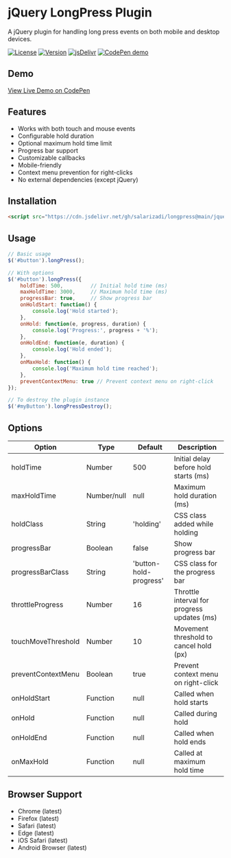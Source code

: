 # jQuery LongPress Plugin

A jQuery plugin for handling long press events on both mobile and desktop devices.

[![License](https://img.shields.io/badge/License-MIT-green.svg)](LICENSE)
[![Version](https://img.shields.io/badge/Version-2.0.0-blue.svg)](https://github.com/salarizadi/longpress)
[![jsDelivr](https://data.jsdelivr.com/v1/package/gh/salarizadi/longpress/badge)](https://www.jsdelivr.com/package/gh/salarizadi/longpress)
[![CodePen demo](https://img.shields.io/badge/CodePen-demo-blue.svg)](https://codepen.io/salariz/pen/OPJQbXz)

## Demo

[View Live Demo on CodePen](https://codepen.io/salariz/pen/OPJQbXz)

## Features

- Works with both touch and mouse events
- Configurable hold duration
- Optional maximum hold time limit
- Progress bar support
- Customizable callbacks
- Mobile-friendly
- Context menu prevention for right-clicks
- No external dependencies (except jQuery)

## Installation

```html
<script src="https://cdn.jsdelivr.net/gh/salarizadi/longpress@main/jquery.longpress.min.js"></script>
```

## Usage

```javascript
// Basic usage
$('#button').longPress();

// With options
$('#button').longPress({
    holdTime: 500,         // Initial hold time (ms)
    maxHoldTime: 3000,     // Maximum hold time (ms)
    progressBar: true,     // Show progress bar
    onHoldStart: function() {
        console.log('Hold started');
    },
    onHold: function(e, progress, duration) {
        console.log('Progress:', progress + '%');
    },
    onHoldEnd: function(e, duration) {
        console.log('Hold ended');
    },
    onMaxHold: function() {
        console.log('Maximum hold time reached');
    },
    preventContextMenu: true // Prevent context menu on right-click
});

// To destroy the plugin instance
$('#myButton').longPressDestroy();
```

## Options

| Option | Type | Default | Description |
|--------|------|---------|-------------|
| holdTime | Number | 500 | Initial delay before hold starts (ms) |
| maxHoldTime | Number/null | null | Maximum hold duration (ms) |
| holdClass | String | 'holding' | CSS class added while holding |
| progressBar | Boolean | false | Show progress bar |
| progressBarClass | String | 'button-hold-progress' | CSS class for the progress bar |
| throttleProgress | Number | 16 | Throttle interval for progress updates (ms) |
| touchMoveThreshold | Number | 10 | Movement threshold to cancel hold (px) |
| preventContextMenu | Boolean | true | Prevent context menu on right-click |
| onHoldStart | Function | null | Called when hold starts |
| onHold | Function | null | Called during hold |
| onHoldEnd | Function | null | Called when hold ends |
| onMaxHold | Function | null | Called at maximum hold time |

## Browser Support
- Chrome (latest)
- Firefox (latest)
- Safari (latest)
- Edge (latest)
- iOS Safari (latest)
- Android Browser (latest)
